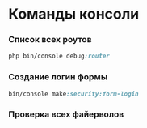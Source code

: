 # Команды консоли

### Список всех роутов

```css
php bin/console debug:router
```

### Создание логин формы

```css
bin/console make:security:form-login
```

### Проверка всех файерволов

```jsx

```